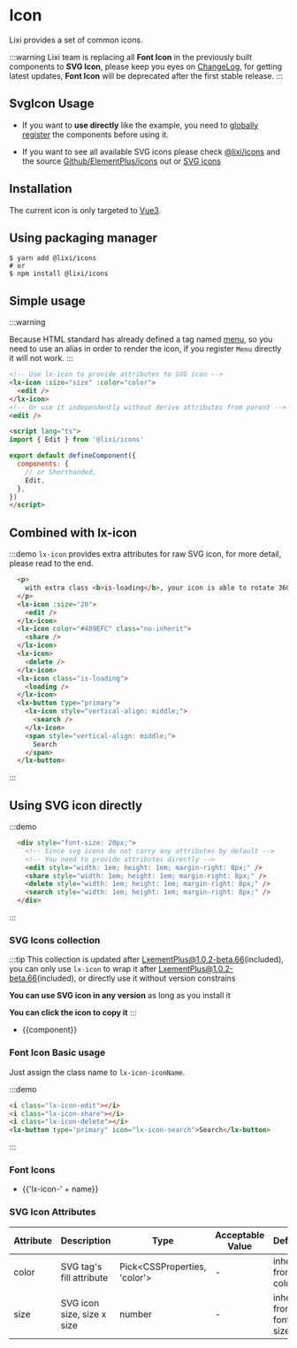 # Icon

Lixi provides a set of common icons.

:::warning
Lixi team is replacing all **Font Icon** in the previously built components to **SVG Icon**, please keep you eyes on [ChangeLog](/#/en-US/component/changelog), for getting latest updates, **Font Icon** will be deprecated after the first stable release.
:::

## SvgIcon Usage

- If you want to **use directly** like the example, you need to [globally register](https://v3.vuejs.org/guide/component-registration.html#global-registration) the components before using it.

- If you want to see all available SVG icons please check [@lixi/icons](https://unpkg.com/browse/@lixi/icons@latest/lib/) and the source [Github/ElementPlus/icons](https://github.com/lixi-ui-vue/lixi-ui-vue-icons) out or [SVG icons](/#/en-US/component/icon#svg-tu-biao-ji-he)

## Installation

The current icon is only targeted to [Vue3](https://v3.vuejs.org).

## Using packaging manager

```shell
$ yarn add @lixi/icons
# or
$ npm install @lixi/icons
```

## Simple usage

:::warning

Because HTML standard has already defined a tag named [menu](https://developer.mozilla.org/en-US/docs/Web/HTML/Element/menu),
so you need to use an alias in order to render the icon, if you register `Menu` directly it will not work.
:::


```html
<!-- Use lx-icon to provide attributes to SVG icon -->
<lx-icon :size="size" :color="color">
  <edit />
</lx-icon>
<!-- Or use it independently without derive attributes from parent -->
<edit />

<script lang="ts">
import { Edit } from '@lixi/icons'

export default defineComponent({
  components: {
    // or Shorthanded,
    Edit,
  },
})
</script>
```

## Combined with lx-icon

:::demo  `lx-icon` provides extra attributes for raw SVG icon, for more detail, please read to the end.

```html
  <p>
    with extra class <b>is-loading</b>, your icon is able to rotate 360 deg in 2 seconds, you can also override this
  </p>
  <lx-icon :size="20">
    <edit />
  </lx-icon>
  <lx-icon color="#409EFC" class="no-inherit">
    <share />
  </lx-icon>
  <lx-icon>
    <delete />
  </lx-icon>
  <lx-icon class="is-loading">
    <loading />
  </lx-icon>
  <lx-button type="primary">
    <lx-icon style="vertical-align: middle;">
      <search />
    </lx-icon>
    <span style="vertical-align: middle;">
      Search
    </span>
  </lx-button>
```

:::

## Using SVG icon directly

:::demo

```html
  <div style="font-size: 20px;">
    <!-- Since svg icons do not carry any attributes by default -->
    <!-- You need to provide attributes directly -->
    <edit style="width: 1em; height: 1em; margin-right: 8px;" />
    <share style="width: 1em; height: 1em; margin-right: 8px;" />
    <delete style="width: 1em; height: 1em; margin-right: 8px;" />
    <search style="width: 1em; height: 1em; margin-right: 8px;" />
  </div>
```

:::

### SVG Icons collection

:::tip
This collection is updated after LxementPlus@1.0.2-beta.66(included), you can only use `lx-icon` to wrap it after LxementPlus@1.0.2-beta.66(included), or directly use it without version constrains

**You can use SVG icon in any version** as long as you install it

**You can click the icon to copy it**
:::

<ul class="icon-list">
  <li
    v-for="component in $svgIcons"
    :key="component"
    @click="$copySvgIcon(component)">
    <span class="demo-svg-icon">
      <lx-icon color="#000">
        <component :is="component" />
      </lx-icon>
      <span class="icon-name">{{component}}</span>
    </span>
  </li>
</ul>

### Font Icon Basic usage

Just assign the class name to `lx-icon-iconName`.

:::demo

```html
<i class="lx-icon-edit"></i>
<i class="lx-icon-share"></i>
<i class="lx-icon-delete"></i>
<lx-button type="primary" icon="lx-icon-search">Search</lx-button>

```

:::

### Font Icons

<ul class="icon-list">
  <li v-for="name in $icon" :key="name">
    <span>
      <i :class="'lx-icon-' + name"></i>
      <span class="icon-name">{{'lx-icon-' + name}}</span>
    </span>
  </li>
</ul>

### SVG Icon Attributes

| Attribute      | Description    | Type      | Acceptable Value       | Default   |
|---------- |-------- |---------- |-------------  |-------- |
| color    | SVG tag's fill attribute | Pick\<CSSProperties, 'color'\> | - | inherit from color |
| size | SVG icon size, size x size | number | - | inherit from font size |
